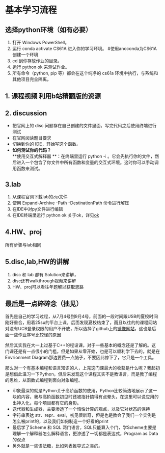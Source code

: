 # 基本学习流程
## 选择python环境（如有必要）
1. 打开 Windows PowerShell。
2. 运行 conda activate CS61A 进入你的学习环境。 #使用anoconda为CS61A创建一个环境
3. cd 到你存放作业的目录。   
4. 运行 python ok 来测试作业。    
5. 所有命令（python, pip 等）都会在这个纯净的 cs61a 环境中执行，与系统和其他项目完全隔离。

## 1. 课程视频 利用b站精翻版的资源
## 2. discussion
- 把官网上的 disc 问题存在自己创建的文件里面，写完代码之后使用终端进行测试
- 在官网阅读题目要求
- 切换到你的 IDE，开始写这个函数。
- **如何测试你的代码？**       
     **使用交互式解释器 **：在终端里运行 python -i <file>。它会先执行你的文件，然后进入一个包含了你文件中所有函数和变量的交互式环境。这时你可以手动调用函数来测试。

## 3.lab
1. 从课程官网下载lab的zip文件
2. 使用  Expand-Archive -Path <source> -DestinationPath <destination> 命令进行解压
3. 在IDE中对py文件进行编辑
4. 在IDE终端里运行 python ok
   关于ok，详见[ok](https://cs61a.org/articles/using-ok/)

## 4.HW、proj
   所有步骤与lab相同

## 5.disc,lab,HW的讲解
1. disc 和 lab 都有 Solution来讲解，
2. disc还有walkthrough视频来讲解
3. HW、proj可以看往年题解以获取思路

## 最后是一点碎碎念（拙见）
首先是自己的学习过程，从7月4号到9月4号，前面的一段时间跟USB的夏校时间刚好重合，用着25su的平台上课。后面发现夏校结束了，而且以往的的课程网站对没有UCB登录权限的用户不开放，所以选择了github上的[镜像网站](https://insideempire.github.io/CS61A-Website-Archive/)，这也是后面一些作业序号比较怪的原因


然后其实我在大一上过基于C++的程设课，对于一些基本的概念还是了解的。这门课还是有一点很小的门槛，但是如果从零开始，也是可以顺利学下去的，就是在Envrionment Diagram那边要费一点脑子，不要因此停下了，它只是一个工具。


那么对一个有基本编程和语言知识的人，上完这门课最大的收获是什么呢？我起初是想借此温习一下Python，但后来发现这个课程其实不是教语言，而是教了编程的思维，从函数式编程到面向对象编程。
- 印象最深的就是Python关于高阶函数的使用，Python比较简洁地展示了这一块的内容，我与高阶函数初见时还被指针搞得有点晕头，在这里可以说应用的出神入化，每个项目都有它的身影。
- 迭代器和生成器，主要渗透了一个惰性计算的观点，以及它对状态的保持
- 字符串表达 str、repr、eval，初见很新奇，但是也是教会了我们一个实例是怎么被print的，以及我们如何制造一个好看的print
- 最后学了Scheme 和 SQL 两门语言，SQL只能算入个门，学Scheme主要是理解一个解释器怎么解释语言，更渗透了一切都是表达式，Program as Data的观点
- 另外就是一些语法糖，比如列表推导式之类的。
